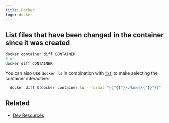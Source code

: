 ```yaml
---
title: Docker
logo: docker
---
```


## List files that have been changed in the container since it was created

```sh
docker container diff CONTAINER
# or
docker diff CONTAINER
```

You can also use `docker ls` in combination with [`fzf`](/recipes/shell/fzf.html) to make selecting the container interactive:

```sh
  docker diff $(docker container ls --format "{{"{{"}}.Names{{"}}"}}" | fzf)
```


## Related

- [Dev Resources](https://michaelcurrin.github.io/dev-resources/resources/containers/docker.html)
